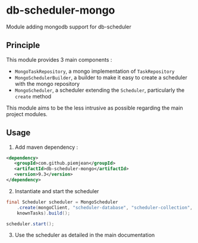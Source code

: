 # db-scheduler-mongo

Module adding mongodb support for db-scheduler

## Principle

This module provides 3 main components :

- `MongoTaskRepository`, a mongo implementation of `TaskRepository`
- `MongoSchedulerBuilder`, a builder to make it easy to create a scheduler with the mongo repository
- `MongoScheduler`, a scheduler extending the `Scheduler`, particularly the `create` method

This module aims to be the less intrusive as possible regarding the main project modules.

## Usage

1. Add maven dependency :
 ```xml
<dependency>
    <groupId>com.github.piemjean</groupId>
    <artifactId>db-scheduler-mongo</artifactId>
    <version>9.3</version>
</dependency>
```

2. Instantiate and start the scheduler
```java
final Scheduler scheduler = MongoScheduler
    .create(mongoClient, "scheduler-database", "scheduler-collection",
    knownTasks).build();

scheduler.start();
```

3. Use the scheduler as detailed in the main documentation
